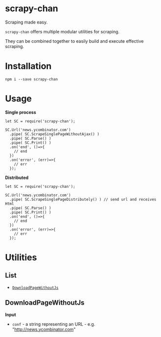 # scrapy-chan

Scraping made easy.

`scrapy-chan` offers multiple modular utilities for scraping. 

They can be combined together to easily build and execute effective scraping.

# Installation

`npm i --save scrapy-chan`

# Usage

**Single process**

```
let SC = require('scrapy-chan');

SC.Url('news.ycombinator.com')
  .pipe( SC.ScrapeSinglePageWithoutAjax() )
  .pipe( SC.Parse() )
  .pipe( SC.Print() )
  .on('end', ()=>{
    // end  
  })
  .on('error', (err)=>{
    // err
  });
```

**Distributed**
```
let SC = require('scrapy-chan');

SC.Url('news.ycombinator.com')
  .pipe( SC.ScrapeSinglePageDistributely() ) // send url and receives Html
  .pipe( SC.Parse() )
  .pipe( SC.Print() )
  .on('end', ()=>{
    // end  
  })
  .on('error', (err)=>{
    // err
  });
```

# Utilities

## List

* [`DownloadPageWithoutJs`](#DownloadPageWithoutJs)


## DownloadPageWithoutJs

**Input**

* `conf` - a string representing an URL - e.g. "http://news.ycombinator.com"
